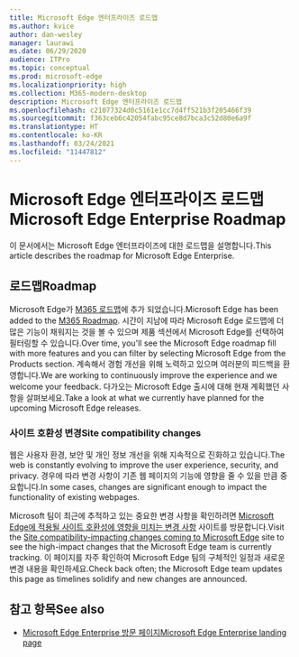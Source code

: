 ```yaml
---
title: Microsoft Edge 엔터프라이즈 로드맵
ms.author: kvice
author: dan-wesley
manager: laurawi
ms.date: 06/29/2020
audience: ITPro
ms.topic: conceptual
ms.prod: microsoft-edge
ms.localizationpriority: high
ms.collection: M365-modern-desktop
description: Microsoft Edge 엔터프라이즈 로드맵
ms.openlocfilehash: c21077324d0c5161e1cc7d4ff521b3f205466f39
ms.sourcegitcommit: f363ceb6c42054fabc95ce8d7bca3c52d80e6a9f
ms.translationtype: HT
ms.contentlocale: ko-KR
ms.lasthandoff: 03/24/2021
ms.locfileid: "11447812"
---
```

# <a name="microsoft-edge-enterprise-roadmap"></a><span data-ttu-id="220d6-103">Microsoft Edge 엔터프라이즈 로드맵</span><span class="sxs-lookup"><span data-stu-id="220d6-103">Microsoft Edge Enterprise Roadmap</span></span>

<span data-ttu-id="220d6-104">이 문서에서는 Microsoft Edge 엔터프라이즈에 대한 로드맵을 설명합니다.</span><span class="sxs-lookup"><span data-stu-id="220d6-104">This article describes the roadmap for Microsoft Edge Enterprise.</span></span>

## <a name="roadmap"></a><span data-ttu-id="220d6-105">로드맵</span><span class="sxs-lookup"><span data-stu-id="220d6-105">Roadmap</span></span>

<span data-ttu-id="220d6-106">Microsoft Edge가 [M365 로드맵](https://www.microsoft.com/microsoft-365/roadmap?filters=&searchterms=Microsoft%2CEdge)에 추가 되었습니다.</span><span class="sxs-lookup"><span data-stu-id="220d6-106">Microsoft Edge has been added to the [M365 Roadmap](https://www.microsoft.com/microsoft-365/roadmap?filters=&searchterms=Microsoft%2CEdge).</span></span> <span data-ttu-id="220d6-107">시간이 지남에 따라 Microsoft Edge 로드맵에 더 많은 기능이 채워지는 것을 볼 수 있으며 제품 섹션에서 Microsoft Edge를 선택하여 필터링할 수 있습니다.</span><span class="sxs-lookup"><span data-stu-id="220d6-107">Over time, you'll see the Microsoft Edge roadmap fill with more features and you can filter by selecting Microsoft Edge from the Products section.</span></span> <span data-ttu-id="220d6-108">계속해서 경험 개선을 위해 노력하고 있으며 여러분의 피드백을 환영합니다.</span><span class="sxs-lookup"><span data-stu-id="220d6-108">We are working to continuously improve the experience and we welcome your feedback.</span></span> <span data-ttu-id="220d6-109">다가오는 Microsoft Edge 출시에 대해 현재 계획했던 사항을 살펴보세요.</span><span class="sxs-lookup"><span data-stu-id="220d6-109">Take a look at what we currently have planned for the upcoming Microsoft Edge releases.</span></span> 

### <a name="site-compatibility-changes"></a><span data-ttu-id="220d6-110">사이트 호환성 변경</span><span class="sxs-lookup"><span data-stu-id="220d6-110">Site compatibility changes</span></span>

<span data-ttu-id="220d6-111">웹은 사용자 환경, 보안 및 개인 정보 개선을 위해 지속적으로 진화하고 있습니다.</span><span class="sxs-lookup"><span data-stu-id="220d6-111">The web is constantly evolving to improve the user experience, security, and privacy.</span></span> <span data-ttu-id="220d6-112">경우에 따라 변경 사항이 기존 웹 페이지의 기능에 영향을 줄 수 있을 만큼 중요합니다.</span><span class="sxs-lookup"><span data-stu-id="220d6-112">In some cases, changes are significant enough to impact the functionality of existing webpages.</span></span>

<span data-ttu-id="220d6-113">Microsoft 팀이 최근에 추적하고 있는 중요한 변경 사항을 확인하려면 [Microsoft Edge에 적용될 사이트 호환성에 영향을 미치는 변경 사항](/microsoft-edge/web-platform/site-impacting-changes) 사이트를 방문합니다.</span><span class="sxs-lookup"><span data-stu-id="220d6-113">Visit the [Site compatibility-impacting changes coming to Microsoft Edge](/microsoft-edge/web-platform/site-impacting-changes) site to see the high-impact changes that the Microsoft Edge team is currently tracking.</span></span> <span data-ttu-id="220d6-114">이 페이지를 자주 확인하여 Microsoft Edge 팀의 구체적인 일정과 새로운 변경 내용을 확인하세요.</span><span class="sxs-lookup"><span data-stu-id="220d6-114">Check back often; the Microsoft Edge team updates this page as timelines solidify and new changes are announced.</span></span>

## <a name="see-also"></a><span data-ttu-id="220d6-115">참고 항목</span><span class="sxs-lookup"><span data-stu-id="220d6-115">See also</span></span>

- [<span data-ttu-id="220d6-116">Microsoft Edge Enterprise 방문 페이지</span><span class="sxs-lookup"><span data-stu-id="220d6-116">Microsoft Edge Enterprise landing page</span></span>](https://aka.ms/EdgeEnterprise)